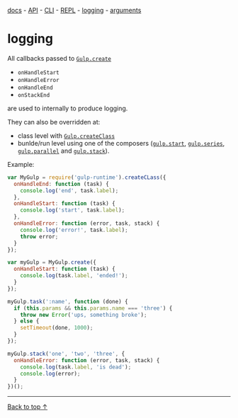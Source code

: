 [docs](./README.md) -
[API](./API.md) -
[CLI](./CLI.md) -
[REPL](./REPL.md) -
[logging](./logging.md) -
[arguments](./arguments.md)

# logging

All callbacks passed to [`Gulp.create`](./API.md#gulpcreate)

- `onHandleStart`
- `onHandleError`
- `onHandleEnd`  
- `onStackEnd`

are used to internally to produce logging.

They can also be overridden at:

- class level with [`Gulp.createClass`](./API.md#gulpcreateclass)
- bunlde/run level using one of the composers ([`gulp.start`](./API.md#gulpstart), [`gulp.series`](./API.md#gulpseries), [`gulp.parallel`](./API.md#gulpparallel) and [`gulp.stack`](./API.md#gulpstack)).

Example:

```js
var MyGulp = require('gulp-runtime').createCLass({
  onHandleEnd: function (task) {
    console.log('end', task.label);
  },
  onHandleStart: function (task) {
    console.log('start', task.label);
  },
  onHandleError: function (error, task, stack) {
    console.log('error!', task.label);
    throw error;
  }
});

var myGulp = MyGulp.create({
  onHandleStart: function (task) {
    console.log(task.label, 'ended!');
  }
});

myGulp.task(':name', function (done) {
  if (this.params && this.params.name === 'three') {
    throw new Error('ups, something broke');
  } else {
    setTimeout(done, 1000);
  }
});

myGulp.stack('one', 'two', 'three', {
  onHandleError: function (error, task, stack) {
    console.log(task.label, 'is dead');
    console.log(error);
  }
})();
```

---
[Back to top ↑](#)
